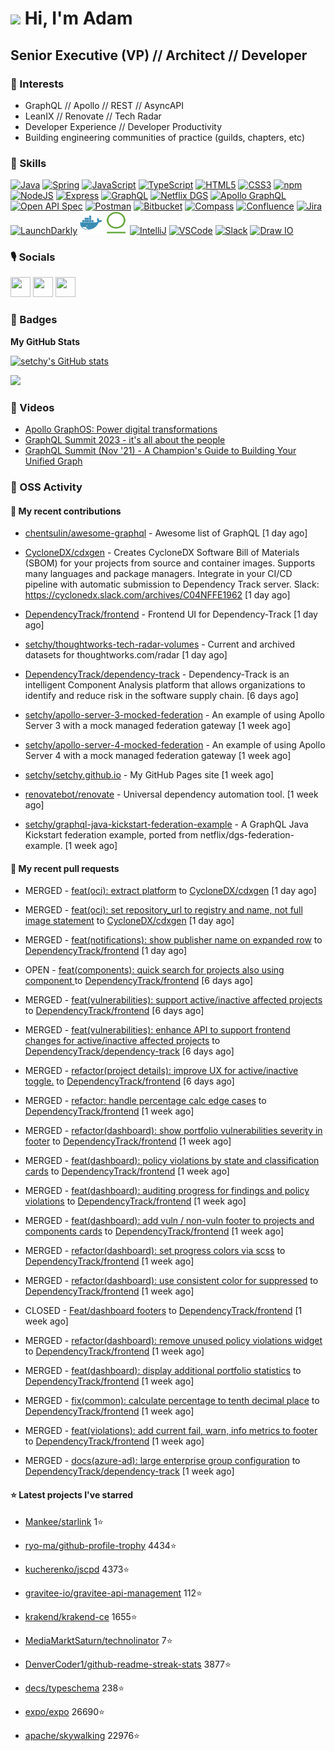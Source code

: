 ![](https://user-images.githubusercontent.com/18350557/176309783-0785949b-9127-417c-8b55-ab5a4333674e.gif) Hi, I'm Adam
============================================================================================================================

Senior Executive (VP) // Architect // Developer
-----------------------------------------------

### 🔭 Interests

- GraphQL // Apollo // REST // AsyncAPI
- LeanIX // Renovate // Tech Radar
- Developer Experience // Developer Productivity
- Building engineering communities of practice (guilds, chapters, etc)

### 💪 Skills

<p align="left">
  <a href="https://www.oracle.com/java/" target="_blank" rel="noreferrer"><img src="https://raw.githubusercontent.com/danielcranney/readme-generator/main/public/icons/skills/java-colored.svg" width="36" height="36" alt="Java" /></a>
  <a href="https://spring.io/" target="_blank" rel="noreferrer"><img src="https://cdn.worldvectorlogo.com/logos/spring-3.svg" width="36" height="36" alt="Spring" /></a> 
  <a href="https://developer.mozilla.org/en-US/docs/Web/JavaScript" target="_blank" rel="noreferrer"><img src="https://raw.githubusercontent.com/danielcranney/readme-generator/main/public/icons/skills/javascript-colored.svg" width="36" height="36" alt="JavaScript" /></a>
  <a href="https://www.typescriptlang.org/" target="_blank" rel="noreferrer"><img src="https://raw.githubusercontent.com/danielcranney/readme-generator/main/public/icons/skills/typescript-colored.svg" width="36" height="36" alt="TypeScript" /></a>
  <a href="https://developer.mozilla.org/en-US/docs/Glossary/HTML5" target="_blank" rel="noreferrer"><img src="https://raw.githubusercontent.com/danielcranney/readme-generator/main/public/icons/skills/html5-colored.svg" width="36" height="36" alt="HTML5" /></a>
  <a href="https://www.w3.org/TR/CSS/#css" target="_blank" rel="noreferrer"><img src="https://raw.githubusercontent.com/danielcranney/readme-generator/main/public/icons/skills/css3-colored.svg" width="36" height="36" alt="CSS3" /></a>
  <a href="https://www.npmjs.com//" target="_blank" rel="noreferrer"><img src="https://cdn.worldvectorlogo.com/logos/npm-square-red-1.svg" width="36" height="36" alt="npm" /></a>
  <a href="https://nodejs.org/en/" target="_blank" rel="noreferrer"><img src="https://raw.githubusercontent.com/danielcranney/readme-generator/main/public/icons/skills/nodejs-colored.svg" width="36" height="36" alt="NodeJS" /></a>
  <a href="https://expressjs.com/" target="_blank" rel="noreferrer"><img src="https://raw.githubusercontent.com/danielcranney/readme-generator/main/public/icons/skills/express-colored.svg" width="36" height="36" alt="Express" /></a>
  <a href="https://graphql.org/" target="_blank" rel="noreferrer"><img src="https://raw.githubusercontent.com/danielcranney/readme-generator/main/public/icons/skills/graphql-colored.svg" width="36" height="36" alt="GraphQL" /></a>
  <a href="https://netflix.github.io/dgs/" target="_blank" rel="noreferrer"><img src="https://raw.githubusercontent.com/Netflix/dgs/main/docs/images/dgs-framework-brand/Icon/dgs-icon--blue.svg" width="36" height="36" alt="Netflix DGS" /></a>
  <a href="https://apollographql.com/" target="_blank" rel="noreferrer"><img src="https://cdn.worldvectorlogo.com/logos/apollo-graphql-compact.svg" width="36" height="36" alt="Apollo GraphQL" /></a>
  <a href="https://swagger.io/specification/" target="_blank" rel="noreferrer"><img src="https://cdn.worldvectorlogo.com/logos/openapi-1.svg" width="36" height="36" alt="Open API Spec" /></a>
  <a href="https://www.postman.com//" target="_blank" rel="noreferrer"><img src="https://cdn.worldvectorlogo.com/logos/postman.svg" width="36" height="36" alt="Postman" /></a>
  <a href="https://www.atlassian.com/software/bitbucket" target="_blank" rel="noreferrer"><img src="https://cdn.worldvectorlogo.com/logos/bitbucket-icon.svg" width="36" height="36" alt="Bitbucket" /></a>
  <a href="https://www.atlassian.com/software/compass" target="_blank" rel="noreferrer"><img src="https://cdn.worldvectorlogo.com/logos/atlassian-compass-1.svg" width="36" height="36" alt="Compass" /></a>
  <a href="https://www.atlassian.com/software/confluence" target="_blank" rel="noreferrer"><img src="https://cdn.worldvectorlogo.com/logos/confluence-1.svg" width="36" height="36" alt="Confluence" /></a>
  <a href="https://www.atlassian.com/software/jira" target="_blank" rel="noreferrer"><img src="https://cdn.worldvectorlogo.com/logos/jira-1.svg" width="36" height="36" alt="Jira" /></a>
  <a href="https://launchdarkly.com/" target="_blank" rel="noreferrer"><img src="https://cdn.worldvectorlogo.com/logos/launchdarkly-2.svg" width="36" height="36" alt="LaunchDarkly" /></a>
  <a href="https://docker.com/" target="_blank" rel="noreferrer"><img src="https://raw.githubusercontent.com/nx211/homer-icons/master/png/docker.png" width="36" height="36" alt="Docker" /></a>
  <a href="https://jfrog.com/artifactory/" target="_blank" rel="noreferrer"><img src="https://raw.githubusercontent.com/nx211/homer-icons/master/png/artifactory.png" width="36" height="36" alt="Artifactory" /></a>
  <a href="https://www.jetbrains.com/idea/" target="_blank" rel="noreferrer"><img src="https://cdn.worldvectorlogo.com/logos/intellij-idea-1.svg" width="36" height="36" alt="IntelliJ" /></a>
  <a href="https://code.visualstudio.com/" target="_blank" rel="noreferrer"><img src="https://cdn.worldvectorlogo.com/logos/visual-studio-code-1.svg" width="36" height="36" alt="VSCode" /></a>
  <a href="https://slack.com/" target="_blank" rel="noreferrer"><img src="https://cdn.worldvectorlogo.com/logos/slack-new-logo.svg" width="36" height="36" alt="Slack" /></a>
  <a href="https://drawio-app.com/" target="_blank" rel="noreferrer"><img src="https://cdn.worldvectorlogo.com/logos/draw-io.svg" width="36" height="36" alt="Draw IO" /></a>
</p>

                      

### 🎙️ Socials
                  
<p align="left">
  <a href="https://www.github.com/setchy" target="_blank" rel="noreferrer"><img src="https://raw.githubusercontent.com/danielcranney/readme-generator/main/public/icons/socials/github.svg" width="32" height="32" /></a>
  <a href="https://www.linkedin.com/in/adamsetch" target="_blank" rel="noreferrer"><img src="https://raw.githubusercontent.com/danielcranney/readme-generator/main/public/icons/socials/linkedin.svg" width="32" height="32" /></a>
  <a href="https://www.twitter.com/setchy87" target="_blank" rel="noreferrer"><img src="https://raw.githubusercontent.com/danielcranney/readme-generator/main/public/icons/socials/twitter.svg" width="32" height="32" /></a>
</p>

### 📛 Badges

<b>My GitHub Stats</b>

<a href="http://www.github.com/setchy"><img src="https://github-readme-stats.vercel.app/api?username=setchy&show_icons=true&hide=&count_private=true&title_color=0891b2&text_color=ffffff&icon_color=0891b2&bg_color=1c1917&hide_border=true&show_icons=true" alt="setchy's GitHub stats" /></a>

<a href="http://www.github.com/setchy"><img src="https://github-readme-streak-stats.herokuapp.com/?user=setchy&stroke=ffffff&background=1c1917&ring=0891b2&fire=0891b2&currStreakNum=ffffff&currStreakLabel=0891b2&sideNums=ffffff&sideLabels=ffffff&dates=ffffff&hide_border=true" /></a>

### 📼 Videos

- [Apollo GraphOS: Power digital transformations](https://www.apollographql.com/enterprise?wvideo=4fu2lsjssc)
- [GraphQL Summit 2023 - it's all about the people](https://www.youtube.com/watch?v=090IWEcHbJc)
- [GraphQL Summit (Nov '21) - A Champion's Guide to Building Your Unified Graph](https://www.apollographql.com/events/roundtable/graphql-summit-november-2021/a-champions-guide-to-building-your-unified-graph)

### 🎯 OSS Activity
#### 🚀 My recent contributions



- [chentsulin/awesome-graphql](https://github.com/chentsulin/awesome-graphql) - Awesome list of GraphQL [1 day ago]

- [CycloneDX/cdxgen](https://github.com/CycloneDX/cdxgen) - Creates CycloneDX Software Bill of Materials (SBOM) for your projects from source and container images. Supports many languages and package managers. Integrate in your CI/CD pipeline with automatic submission to Dependency Track server. Slack: https://cyclonedx.slack.com/archives/C04NFFE1962 [1 day ago]

- [DependencyTrack/frontend](https://github.com/DependencyTrack/frontend) - Frontend UI for Dependency-Track [1 day ago]

- [setchy/thoughtworks-tech-radar-volumes](https://github.com/setchy/thoughtworks-tech-radar-volumes) - Current and archived datasets for thoughtworks.com/radar  [1 day ago]

- [DependencyTrack/dependency-track](https://github.com/DependencyTrack/dependency-track) - Dependency-Track is an intelligent Component Analysis platform that allows organizations to identify and reduce risk in the software supply chain. [6 days ago]

- [setchy/apollo-server-3-mocked-federation](https://github.com/setchy/apollo-server-3-mocked-federation) - An example of using Apollo Server 3 with a mock managed federation gateway [1 week ago]

- [setchy/apollo-server-4-mocked-federation](https://github.com/setchy/apollo-server-4-mocked-federation) - An example of using Apollo Server 4 with a mock managed federation gateway [1 week ago]

- [setchy/setchy.github.io](https://github.com/setchy/setchy.github.io) - My GitHub Pages site [1 week ago]

- [renovatebot/renovate](https://github.com/renovatebot/renovate) - Universal dependency automation tool. [1 week ago]

- [setchy/graphql-java-kickstart-federation-example](https://github.com/setchy/graphql-java-kickstart-federation-example) - A GraphQL Java Kickstart federation example, ported from netflix/dgs-federation-example. [1 week ago]

#### 🎉 My recent pull requests



- MERGED - [feat(oci): extract platform](https://github.com/CycloneDX/cdxgen/pull/874) to [CycloneDX/cdxgen](https://github.com/CycloneDX/cdxgen) [1 day ago]

- MERGED - [feat(oci): set repository_url to registry and name, not full image statement](https://github.com/CycloneDX/cdxgen/pull/873) to [CycloneDX/cdxgen](https://github.com/CycloneDX/cdxgen) [1 day ago]

- MERGED - [feat(notifications): show publisher name on expanded row](https://github.com/DependencyTrack/frontend/pull/728) to [DependencyTrack/frontend](https://github.com/DependencyTrack/frontend) [1 day ago]

- OPEN - [feat(components): quick search for projects also using component ](https://github.com/DependencyTrack/frontend/pull/724) to [DependencyTrack/frontend](https://github.com/DependencyTrack/frontend) [6 days ago]

- MERGED - [feat(vulnerabilities): support active/inactive affected projects](https://github.com/DependencyTrack/frontend/pull/723) to [DependencyTrack/frontend](https://github.com/DependencyTrack/frontend) [6 days ago]

- MERGED - [feat(vulnerabilities): enhance API to support frontend changes for active/inactive affected projects](https://github.com/DependencyTrack/dependency-track/pull/3425) to [DependencyTrack/dependency-track](https://github.com/DependencyTrack/dependency-track) [6 days ago]

- MERGED - [refactor(project details): improve UX for active/inactive toggle.](https://github.com/DependencyTrack/frontend/pull/721) to [DependencyTrack/frontend](https://github.com/DependencyTrack/frontend) [6 days ago]

- MERGED - [refactor: handle percentage calc edge cases](https://github.com/DependencyTrack/frontend/pull/719) to [DependencyTrack/frontend](https://github.com/DependencyTrack/frontend) [1 week ago]

- MERGED - [refactor(dashboard): show portfolio vulnerabilities severity in footer](https://github.com/DependencyTrack/frontend/pull/718) to [DependencyTrack/frontend](https://github.com/DependencyTrack/frontend) [1 week ago]

- MERGED - [feat(dashboard): policy violations by state and classification cards](https://github.com/DependencyTrack/frontend/pull/717) to [DependencyTrack/frontend](https://github.com/DependencyTrack/frontend) [1 week ago]

- MERGED - [feat(dashboard): auditing progress for findings and policy violations](https://github.com/DependencyTrack/frontend/pull/715) to [DependencyTrack/frontend](https://github.com/DependencyTrack/frontend) [1 week ago]

- MERGED - [feat(dashboard): add vuln / non-vuln footer to projects and components cards](https://github.com/DependencyTrack/frontend/pull/714) to [DependencyTrack/frontend](https://github.com/DependencyTrack/frontend) [1 week ago]

- MERGED - [refactor(dashboard): set progress colors via scss](https://github.com/DependencyTrack/frontend/pull/713) to [DependencyTrack/frontend](https://github.com/DependencyTrack/frontend) [1 week ago]

- MERGED - [refactor(dashboard): use consistent color for suppressed](https://github.com/DependencyTrack/frontend/pull/712) to [DependencyTrack/frontend](https://github.com/DependencyTrack/frontend) [1 week ago]

- CLOSED - [Feat/dashboard footers](https://github.com/DependencyTrack/frontend/pull/711) to [DependencyTrack/frontend](https://github.com/DependencyTrack/frontend) [1 week ago]

- MERGED - [refactor(dashboard): remove unused policy violations widget](https://github.com/DependencyTrack/frontend/pull/710) to [DependencyTrack/frontend](https://github.com/DependencyTrack/frontend) [1 week ago]

- MERGED - [feat(dashboard): display additional portfolio statistics](https://github.com/DependencyTrack/frontend/pull/709) to [DependencyTrack/frontend](https://github.com/DependencyTrack/frontend) [1 week ago]

- MERGED - [fix(common): calculate percentage to tenth decimal place](https://github.com/DependencyTrack/frontend/pull/708) to [DependencyTrack/frontend](https://github.com/DependencyTrack/frontend) [1 week ago]

- MERGED - [feat(violations): add current fail, warn, info metrics to footer](https://github.com/DependencyTrack/frontend/pull/707) to [DependencyTrack/frontend](https://github.com/DependencyTrack/frontend) [1 week ago]

- MERGED - [docs(azure-ad): large enterprise group configuration](https://github.com/DependencyTrack/dependency-track/pull/3414) to [DependencyTrack/dependency-track](https://github.com/DependencyTrack/dependency-track) [1 week ago]

#### ⭐ Latest projects I've starred



- [Mankee/starlink](https://github.com/Mankee/starlink) 1⭐

- [ryo-ma/github-profile-trophy](https://github.com/ryo-ma/github-profile-trophy) 4434⭐

- [kucherenko/jscpd](https://github.com/kucherenko/jscpd) 4373⭐

- [gravitee-io/gravitee-api-management](https://github.com/gravitee-io/gravitee-api-management) 112⭐

- [krakend/krakend-ce](https://github.com/krakend/krakend-ce) 1655⭐

- [MediaMarktSaturn/technolinator](https://github.com/MediaMarktSaturn/technolinator) 7⭐

- [DenverCoder1/github-readme-streak-stats](https://github.com/DenverCoder1/github-readme-streak-stats) 3877⭐

- [decs/typeschema](https://github.com/decs/typeschema) 238⭐

- [expo/expo](https://github.com/expo/expo) 26690⭐

- [apache/skywalking](https://github.com/apache/skywalking) 22976⭐


